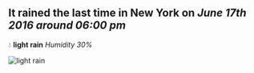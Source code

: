 ## It rained the last time in New York on *June 17th 2016 around 06:00 pm*
💧  **light rain** *Humidity 30%*

![light rain](http://openweathermap.org/img/w/10d.png)
